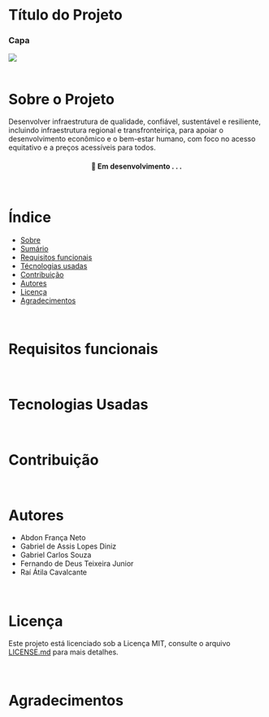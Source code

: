 # Título do Projeto
### Capa

<div>
    <img src="https://blog.portalpos.com.br/app/uploads/2019/07/GettyImages-1047699430.jpg"/>
</div>

<br>

# Sobre o Projeto
Desenvolver infraestrutura de qualidade, confiável, sustentável e resiliente, incluindo infraestrutura regional e transfronteiriça, para apoiar o desenvolvimento econômico e o bem-estar humano, com foco no acesso equitativo e a preços acessíveis para todos.

<h4 align="center"> 
	🚧  Em desenvolvimento . . .
</h4>

<br>

# Índice
* [Sobre](#sobre-o-projeto)
* [Sumário](#indice/sumario)
* [Requisitos funcionais](#requisitos-funcionais)
* [Técnologias usadas](#tecnologias-usadas)
* [Contribuição](#contribuição)
* [Autores](#autores)
* [Licença](#licença)
* [Agradecimentos](#agradecimentos)
<br>

# Requisitos funcionais

<br>

# Tecnologias Usadas

<br>

# Contribuição

<br>

# Autores
* Abdon França Neto
* Gabriel de Assis Lopes Diniz
* Gabriel Carlos Souza
* Fernando de Deus Teixeira Junior
* Raí Átila Cavalcante

<br>

# Licença
Este projeto está licenciado sob a Licença MIT,  consulte o arquivo [LICENSE.md](LICENSE.md) para mais detalhes.

<br>

# Agradecimentos
